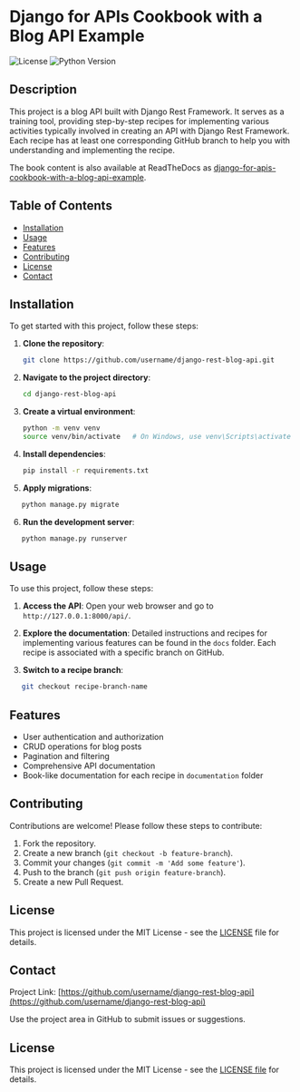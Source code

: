 # Django for APIs Cookbook with a Blog API Example

![License](https://img.shields.io/github/license/vancun/django-for-apis-cookbook-with-blog.svg)
![Python Version](https://img.shields.io/badge/python-3.8%2B-blue.svg)

## Description

This project is a blog API built with Django Rest Framework. It serves as a training tool, providing step-by-step recipes for implementing various activities typically involved in creating an API with Django Rest Framework. Each recipe has at least one corresponding GitHub branch to help you with understanding and implementing the recipe.

The book content is also available at ReadTheDocs as [django-for-apis-cookbook-with-a-blog-api-example](https://django-for-apis-cookbook-with-a-blog-api-example.readthedocs.io/en/latest/).

## Table of Contents

- [Installation](#installation)
- [Usage](#usage)
- [Features](#features)
- [Contributing](#contributing)
- [License](#license)
- [Contact](#contact)

## Installation

To get started with this project, follow these steps:

1. **Clone the repository**:

    ```sh
    git clone https://github.com/username/django-rest-blog-api.git
    ```

2. **Navigate to the project directory**:

    ```sh
    cd django-rest-blog-api
    ```

3. **Create a virtual environment**:

    ```sh
    python -m venv venv
    source venv/bin/activate   # On Windows, use venv\Scripts\activate
    ```

4. **Install dependencies**:

    ```sh
    pip install -r requirements.txt
    ```

5. **Apply migrations**:

```sh
   python manage.py migrate
```

6. **Run the development server**:

```sh
   python manage.py runserver
```

## Usage

To use this project, follow these steps:

1. **Access the API**:
   Open your web browser and go to `http://127.0.0.1:8000/api/`.

2. **Explore the documentation**:
   Detailed instructions and recipes for implementing various features can be found in the `docs` folder. Each recipe is associated with a specific branch on GitHub.

3. **Switch to a recipe branch**:

```sh
   git checkout recipe-branch-name
```

## Features

- User authentication and authorization
- CRUD operations for blog posts
- Pagination and filtering
- Comprehensive API documentation
- Book-like documentation for each recipe in `documentation` folder

## Contributing

Contributions are welcome! Please follow these steps to contribute:

1. Fork the repository.
2. Create a new branch (`git checkout -b feature-branch`).
3. Commit your changes (`git commit -m 'Add some feature'`).
4. Push to the branch (`git push origin feature-branch`).
5. Create a new Pull Request.

## License

This project is licensed under the MIT License - see the [LICENSE](LICENSE) file for details.

## Contact

Project Link: [https://github.com/username/django-rest-blog-api](https://github.com/username/django-rest-blog-api)

Use the project area in GitHub to submit issues or suggestions.







## License

This project is licensed under the MIT License - see the [LICENSE file](LICENSE) for details.




